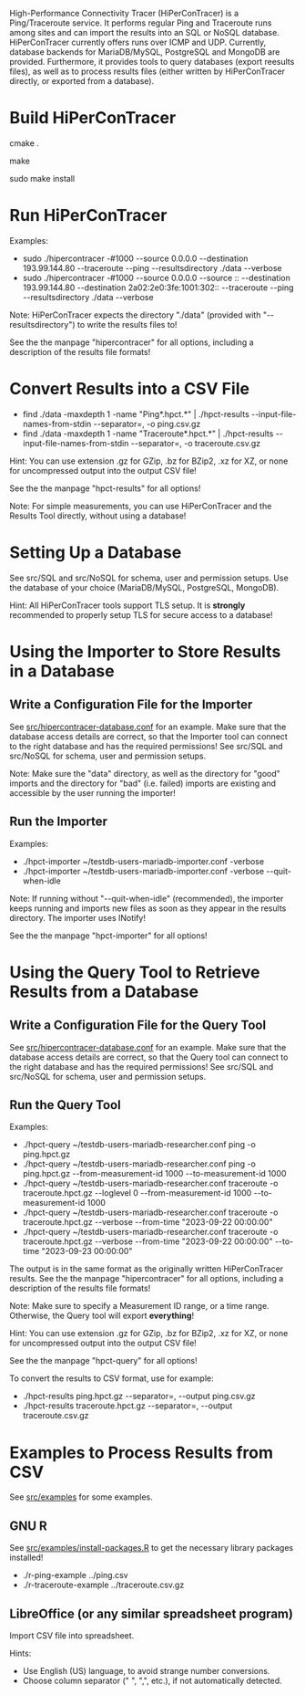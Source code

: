 High-Performance Connectivity Tracer (HiPerConTracer) is a Ping/Traceroute service. It performs regular Ping and Traceroute runs among sites and can import the results into an SQL or NoSQL database. HiPerConTracer currently offers runs over ICMP and UDP. Currently, database backends for MariaDB/MySQL, PostgreSQL and MongoDB are provided. Furthermore, it provides tools to query databases (export reesults files), as well as to process results files (either written by HiPerConTracer directly, or exported from a database).


# Build HiPerConTracer

cmake .

make

sudo make install


# Run HiPerConTracer

Examples:
- sudo ./hipercontracer -#1000 --source 0.0.0.0 --destination 193.99.144.80 --traceroute --ping --resultsdirectory ./data --verbose
- sudo ./hipercontracer -#1000 --source 0.0.0.0 --source :: --destination 193.99.144.80 --destination 2a02:2e0:3fe:1001:302:: --traceroute --ping --resultsdirectory ./data --verbose

Note: HiPerConTracer expects the directory "./data" (provided with "--resultsdirectory") to write the results files to!

See the the manpage "hipercontracer" for all options, including a description of the results file formats!


# Convert Results into a CSV File

- find ./data -maxdepth 1 -name "Ping*.hpct.*" | ./hpct-results --input-file-names-from-stdin --separator=, -o ping.csv.gz
- find ./data -maxdepth 1 -name "Traceroute*.hpct.*" | ./hpct-results --input-file-names-from-stdin --separator=, -o traceroute.csv.gz

Hint: You can use extension .gz for GZip, .bz for BZip2, .xz for XZ, or none for uncompressed output into the output CSV file!

See the the manpage "hpct-results" for all options!

Note: For simple measurements, you can use HiPerConTracer and the Results Tool directly, without using a database!


# Setting Up a Database

See src/SQL and src/NoSQL for schema, user and permission setups. Use the database of your choice (MariaDB/MySQL, PostgreSQL, MongoDB).

Hint: All HiPerConTracer tools support TLS setup. It is **strongly** recommended to properly setup TLS for secure access to a database!


# Using the Importer to Store Results in a Database

## Write a Configuration File for the Importer

See [src/hipercontracer-database.conf](src/hipercontracer-database.conf) for an example. Make sure that the database access details are correct, so that the Importer tool can connect to the right database and has the required permissions! See src/SQL and src/NoSQL for schema, user and permission setups.

Note: Make sure the "data" directory, as well as the directory for "good" imports and the directory for "bad" (i.e. failed) imports are existing and accessible by the user running the importer!

## Run the Importer

Examples:
- ./hpct-importer ~/testdb-users-mariadb-importer.conf -verbose
- ./hpct-importer ~/testdb-users-mariadb-importer.conf -verbose --quit-when-idle

Note: If running without "--quit-when-idle" (recommended), the importer keeps running and imports new files as soon as they appear in the results directory. The importer uses INotify!

See the the manpage "hpct-importer" for all options!


# Using the Query Tool to Retrieve Results from a Database

## Write a Configuration File for the Query Tool

See [src/hipercontracer-database.conf](src/hipercontracer-database.conf) for an example. Make sure that the database access details are correct, so that the Query tool can connect to the right database and has the required permissions! See src/SQL and src/NoSQL for schema, user and permission setups.

## Run the Query Tool

Examples:
- ./hpct-query ~/testdb-users-mariadb-researcher.conf ping -o ping.hpct.gz
- ./hpct-query ~/testdb-users-mariadb-researcher.conf ping -o ping.hpct.gz --from-measurement-id 1000 --to-measurement-id 1000
- ./hpct-query ~/testdb-users-mariadb-researcher.conf traceroute -o traceroute.hpct.gz --loglevel 0 --from-measurement-id 1000 --to-measurement-id 1000
- ./hpct-query ~/testdb-users-mariadb-researcher.conf traceroute -o traceroute.hpct.gz --verbose --from-time "2023-09-22 00:00:00"
- ./hpct-query ~/testdb-users-mariadb-researcher.conf traceroute -o traceroute.hpct.gz --verbose --from-time "2023-09-22 00:00:00" --to-time "2023-09-23 00:00:00"

The output is in the same format as the originally written HiPerConTracer results. See the the manpage "hipercontracer" for all options, including a description of the results file formats!

Note: Make sure to specify a Measurement ID range, or a time range. Otherwise, the Query tool will export **everything**!

Hint: You can use extension .gz for GZip, .bz for BZip2, .xz for XZ, or none for uncompressed output into the output CSV file!

See the the manpage "hpct-query" for all options!

To convert the results to CSV format, use for example:
- ./hpct-results ping.hpct.gz --separator=, --output ping.csv.gz
- ./hpct-results traceroute.hpct.gz --separator=, --output traceroute.csv.gz


# Examples to Process Results from CSV

See [src/examples](src/examples) for some examples.

## GNU R

See [src/examples/install-packages.R](src/results-examples/install-packages.R) to get the necessary library packages installed!

- ./r-ping-example ../ping.csv
- ./r-traceroute-example ../traceroute.csv.gz

## LibreOffice (or any similar spreadsheet program)

Import CSV file into spreadsheet.

Hints:
- Use English (US) language, to avoid strange number conversions.
- Choose column separator (" ", ",", etc.), if not automatically detected.
